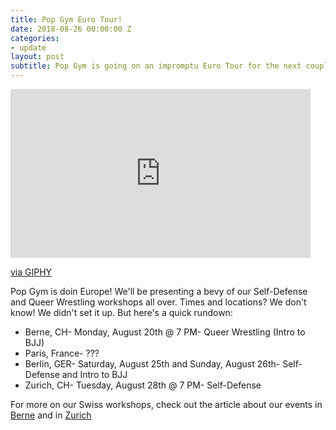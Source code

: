 ```yaml
---
title: Pop Gym Euro Tour!
date: 2018-08-26 00:00:00 Z
categories:
- update
layout: post
subtitle: Pop Gym is going on an impromptu Euro Tour for the next couple of weeks!
---
```


<iframe src="https://giphy.com/embed/dkWwpmNH1WzT2" width="480" height="270" frameBorder="0" class="giphy-embed" allowFullScreen></iframe><p><a href="https://giphy.com/gifs/regular-show-martial-arts-epic-kicks-dkWwpmNH1WzT2">via GIPHY</a></p>

Pop Gym is doin Europe! We'll be presenting a bevy of our Self-Defense and Queer Wrestling workshops all over. Times and locations? We don't know! We didn't set it up. But here's a quick rundown:

* Berne, CH- Monday, August 20th @ 7 PM- Queer Wrestling (Intro to BJJ)
* Paris, France- ???
* Berlin, GER- Saturday, August 25th and Sunday, August 26th- Self-Defense and Intro to BJJ
* Zurich, CH- Tuesday, August 28th @ 7 PM- Self-Defense

For more on our Swiss workshops, check out the article about our events in [Berne](https://barrikade.info/Queer-Brazilian-Jiu-Jitsu-Workshop-in-Bern-1326?lang=de) and in [Zurich](https://barrikade.info/Self-Defense-Workshop-in-Zurich-1325?lang=de)
